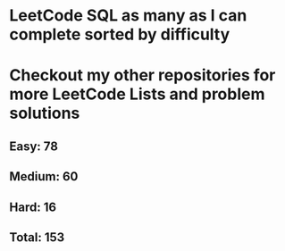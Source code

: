 <h1>LeetCode SQL as many as I can complete sorted by difficulty</h1>
<h1> Checkout my other repositories for more LeetCode Lists and problem solutions</h1>

<h2>Easy: 78</h2>
<h2>Medium: 60</h2>
<h2>Hard: 16</h2>
<h2>Total: 153</h2>

